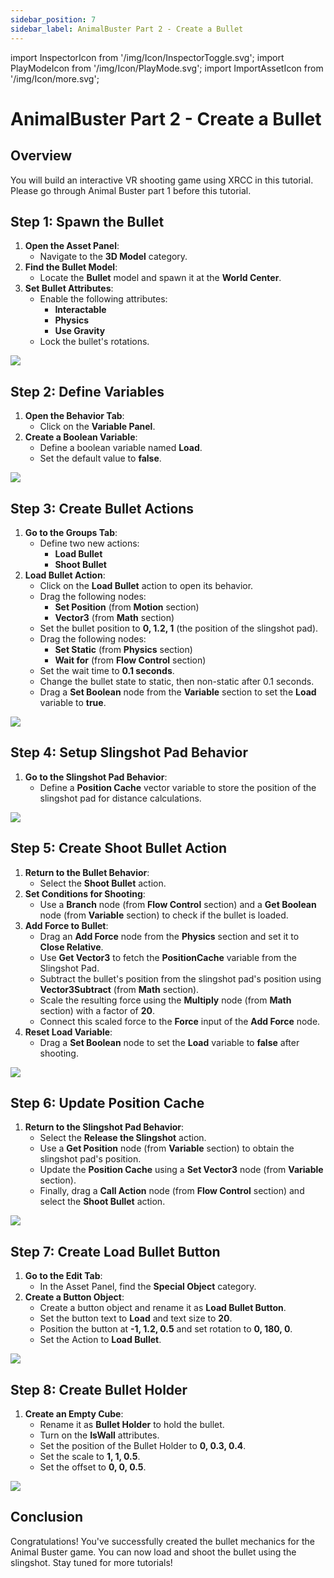 ```yaml
---
sidebar_position: 7
sidebar_label: AnimalBuster Part 2 - Create a Bullet
---
```


import InspectorIcon from '/img/Icon/InspectorToggle.svg';
import PlayModeIcon from '/img/Icon/PlayMode.svg';
import ImportAssetIcon from '/img/Icon/more.svg';

# AnimalBuster Part 2 - Create a Bullet

## Overview
You will build an interactive VR shooting game using XRCC in this tutorial. Please go through Animal Buster part 1 before this tutorial.

## Step 1: Spawn the Bullet
1. **Open the Asset Panel**:
   - Navigate to the **3D Model** category.
2. **Find the Bullet Model**:
   - Locate the **Bullet** model and spawn it at the **World Center**.
3. **Set Bullet Attributes**:
   - Enable the following attributes:
     - **Interactable**
     - **Physics**
     - **Use Gravity**
   - Lock the bullet's rotations.

![](/img/Tutorial/AnimalBuster/AnimalBuster2/1.png)

## Step 2: Define Variables
1. **Open the Behavior Tab**:
   - Click on the **Variable Panel**.
2. **Create a Boolean Variable**:
   - Define a boolean variable named **Load**.
   - Set the default value to **false**.

![](/img/Tutorial/AnimalBuster/AnimalBuster2/2.png)

## Step 3: Create Bullet Actions
1. **Go to the Groups Tab**:
   - Define two new actions:
     - **Load Bullet**
     - **Shoot Bullet**
2. **Load Bullet Action**:
   - Click on the **Load Bullet** action to open its behavior.
   - Drag the following nodes:
     - **Set Position** (from **Motion** section)
     - **Vector3** (from **Math** section)
   - Set the bullet position to **0, 1.2, 1** (the position of the slingshot pad).
   - Drag the following nodes:
     - **Set Static** (from **Physics** section)
     - **Wait for** (from **Flow Control** section)
   - Set the wait time to **0.1 seconds**.
   - Change the bullet state to static, then non-static after 0.1 seconds.
   - Drag a **Set Boolean** node from the **Variable** section to set the **Load** variable to **true**.

![](/img/Tutorial/AnimalBuster/AnimalBuster2/3.png)

## Step 4: Setup Slingshot Pad Behavior
1. **Go to the Slingshot Pad Behavior**:
   - Define a **Position Cache** vector variable to store the position of the slingshot pad for distance calculations.

![](/img/Tutorial/AnimalBuster/AnimalBuster2/4.png)

## Step 5: Create Shoot Bullet Action
1. **Return to the Bullet Behavior**:
   - Select the **Shoot Bullet** action.
2. **Set Conditions for Shooting**:
   - Use a **Branch** node (from **Flow Control** section) and a **Get Boolean** node (from **Variable** section) to check if the bullet is loaded.
3. **Add Force to Bullet**:
   - Drag an **Add Force** node from the **Physics** section and set it to **Close Relative**.
   - Use **Get Vector3** to fetch the **PositionCache** variable from the Slingshot Pad.
   - Subtract the bullet's position from the slingshot pad's position using **Vector3Subtract** (from **Math** section).
   - Scale the resulting force using the **Multiply** node (from **Math** section) with a factor of **20**.
   - Connect this scaled force to the **Force** input of the **Add Force** node.
4. **Reset Load Variable**:
   - Drag a **Set Boolean** node to set the **Load** variable to **false** after shooting.

![](/img/Tutorial/AnimalBuster/AnimalBuster2/5.png)

## Step 6: Update Position Cache
1. **Return to the Slingshot Pad Behavior**:
   - Select the **Release the Slingshot** action.
   - Use a **Get Position** node (from **Variable** section) to obtain the slingshot pad's position.
   - Update the **Position Cache** using a **Set Vector3** node (from **Variable** section).
   - Finally, drag a **Call Action** node (from **Flow Control** section) and select the **Shoot Bullet** action.

![](/img/Tutorial/AnimalBuster/AnimalBuster2/6.png)

## Step 7: Create Load Bullet Button
1. **Go to the Edit Tab**:
   - In the Asset Panel, find the **Special Object** category.
2. **Create a Button Object**:
   - Create a button object and rename it as **Load Bullet Button**.
   - Set the button text to **Load** and text size to **20**.
   - Position the button at **-1, 1.2, 0.5** and set rotation to **0, 180, 0**.
   - Set the Action to **Load Bullet**.

![](/img/Tutorial/AnimalBuster/AnimalBuster2/7.png)

## Step 8: Create Bullet Holder
1. **Create an Empty Cube**:
   - Rename it as **Bullet Holder** to hold the bullet.
   - Turn on the **IsWall** attributes.
   - Set the position of the Bullet Holder to **0, 0.3, 0.4**.
   - Set the scale to **1, 1, 0.5**.
   - Set the offset to **0, 0, 0.5**.

![](/img/Tutorial/AnimalBuster/AnimalBuster2/8.png)

## Conclusion
Congratulations! You've successfully created the bullet mechanics for the Animal Buster game. You can now load and shoot the bullet using the slingshot. Stay tuned for more tutorials!